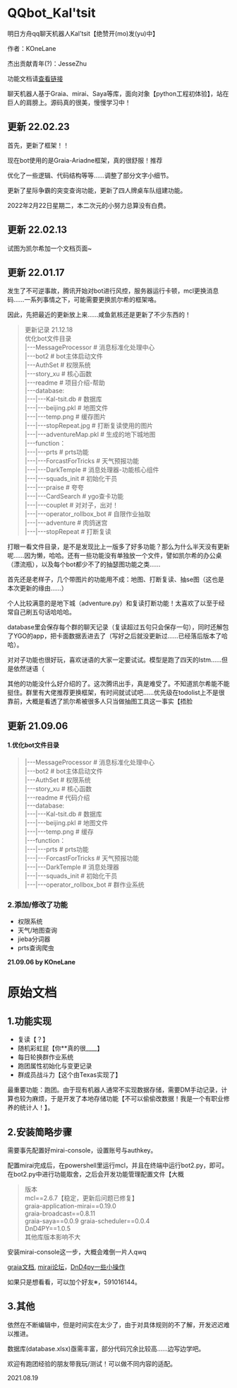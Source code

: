# QQbot_Kal'tsit
明日方舟qq聊天机器人Kal'tsit【绝赞开(mo)发(yu)中】

作者：KOneLane

杰出贡献青年(?)：JesseZhu

功能文档请[查看链接](https://konelane.github.io/QQbot_Kal-tsit/#/)

聊天机器人基于Graia、mirai、Saya等库，面向对象【python工程初体验】，站在巨人的肩膀上。源码真的很美，慢慢学习中！

## 更新 22.02.23

首先，更新了框架！！

现在bot使用的是Graia-Ariadne框架，真的很舒服！推荐

优化了一些逻辑、代码结构等等……调整了部分文字小细节。

更新了星际争霸的突变查询功能，更新了四人牌桌车队组建功能。

2022年2月22日星期二，本二次元的小努力总算没有白费。



## 更新  22.02.13

试图为凯尔希加一个文档页面~

## 更新 22.01.17

发生了不可逆事故，腾讯开始对bot进行风控，服务器运行卡顿，mcl更换消息码……一系列事情之下，可能需要更换凯尔希的框架咯。

因此，先把最近的更新放上来……咸鱼氦核还是更新了不少东西的！

> 更新记录 21.12.18  
> 优化bot文件目录  
> |---MessageProcessor # 消息标准化处理中心  
> |---bot2       # bot主体启动文件  
> |---AuthSet      # 权限系统  
> |---story_xu     # 核心函数  
> |---readme      # 项目介绍-帮助  
> |---database:  
> |---|---Kal-tsit.db    # 数据库  
> |---|---beijing.pkl    # 地图文件  
> |---|---temp.png     # 缓存图片   
> |---|---stopRepeat.jpg  # 打断复读使用的图片  
> |---|---adventureMap.pkl # 生成的地下城地图  
> |---function：  
> |---|---prts         # prts功能  
> |---|---ForcastForTricks   # 天气预报功能  
> |---|---DarkTemple      # 消息处理器-功能核心组件  
> |---|---squads_init      # 初始化干员  
> |---|---praise        # 夸夸   
> |---|---CardSearch      # ygo查卡功能  
> |---|---couplet        # 对对子，出对！  
> |---|---operator_rollbox_bot # 自限作业抽取  
> |---|---adventure       # 肉鸽迷宫  
> |---|---stopRepeat      # 打断复读  

打眼一看文件目录，是不是发现比上一版多了好多功能？那么为什么半天没有更新呢……因为懒，哈哈。还有一些功能没有单独放一个文件，譬如凯尔希的办公桌（漂流瓶），以及每个bot都少不了的抽瑟图功能之类……

首先还是老样子，几个带图片的功能用不成：地图、打断复读、抽se图（这也是本次更新的缘由……）

个人比较满意的是地下城（adventure.py）和复读打断功能！太喜欢了以至于经常自己刷五句话哈哈哈。

database里会保存每个群的聊天记录（复读超过五句只会保存一句），同时还解包了YGO的app，把卡面数据丢进去了（写好之后就没更新过……已经落后版本了哈哈）。

对对子功能也很好玩，喜欢谜语的大家一定要试试。模型是跑了四天的lstm……但是依然谜语（

其他的功能没什么好介绍的了。这次腾讯出手，真是难受了。不知道凯尔希能不能挺住。群里有大佬推荐更换框架，有时间就试试吧……优先级在todolist上不是很靠前，大概是看透了凯尔希被很多人只当做抽图工具这一事实【捂脸






## 更新 21.09.06

#### 1.优化bot文件目录
> |---MessageProcessor # 消息标准化处理中心  
> |---bot2             # bot主体启动文件  
> |---AuthSet          # 权限系统  
> |---story_xu         # 核心函数  
> |---readme           # 代码介绍  
> |---database:   
> |---|---Kal-tsit.db  # 数据库  
> |---|---beijing.pkl  # 地图文件  
> |---|---temp.png     # 缓存  
> |---function：  
> |---|---prts                 # prts功能  
> |---|---ForcastForTricks     # 天气预报功能  
> |---|---DarkTemple           # 消息处理器  
> |---|---squads_init          # 初始化干员  
> |---|---operator_rollbox_bot # 群作业系统  

### 2.添加/修改了功能

- 权限系统  
- 天气/地图查询  
- jieba分词器  
- prts查询爬虫  

**21.09.06 by KOneLane**


# 原始文档
## 1.功能实现

- 复读【？】
- 随机彩虹屁【你\*\*真的很\_\_\_\_】
- 每日轮换群作业系统
- 跑团属性初始化与变更记录
- 群成员战斗力【这个由Texas实现了】

最重要功能：跑团。由于现有机器人通常不实现数据存储，需要DM手动记录，计算也较为麻烦，于是开发了本地存储功能【不可以偷偷改数据！我是一个有职业修养的统计人！】。

## 2.安装简略步骤
需要事先配置好mirai-console，设置账号与authkey。

配置mirai完成后，在powershell里运行mcl，并且在终端中运行bot2.py，即可。在bot2.py中进行功能取舍，之后会开发功能管理配置文件【大概

>版本  
>mcl==2.6.7【稳定，更新后问题已修复】  
>graia-application-mirai==0.19.0  
>graia-broadcast==0.8.11  
>graia-saya==0.0.9
>graia-scheduler==0.0.4  
>DnD4PY==1.0.5  
>其他库版本影响不大

安装mirai-console这一步，大概会难倒一片人qwq

[graia文档](https://graia-document.vercel.app/docs/guides/installation), [mirai论坛](https://mirai.mamoe.net/)，[DnD4py一些小操作](https://github.com/bacook17/DnD4py/)

如果只是想看看，可以加个好友※，591016144。

## 3.其他
依然在不断编辑中，但是时间实在太少了，由于对具体规则的不了解，开发迟迟难以推进。

数据库(database.xlsx)亟需丰富，部分代码冗余比较高……边写边学吧。

欢迎有跑团经验的朋友带我玩/测试！可以做不同内容的适配。

2021.08.19
